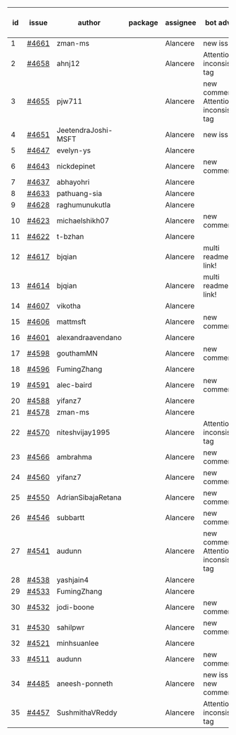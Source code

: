 | id | issue | author | package | assignee | bot advice | created date of issue | target release date | date from target |
| ------ | ------ | ------ | ------ | ------ | ------ | ------ | ------ | :-----: |
| 1 | [#4661](https://github.com/Azure/sdk-release-request/issues/4661) | zman-ms |  | Alancere | new issue. | 10-18 | 11-24 |  |
| 2 | [#4658](https://github.com/Azure/sdk-release-request/issues/4658) | ahnj12 |  | Alancere | Attention to inconsistent tag | 10-17 | 11-24 |  |
| 3 | [#4655](https://github.com/Azure/sdk-release-request/issues/4655) | pjw711 |  | Alancere | new comment. Attention to inconsistent tag | 10-13 | 11-24 |  |
| 4 | [#4651](https://github.com/Azure/sdk-release-request/issues/4651) | JeetendraJoshi-MSFT |  | Alancere | new issue. | 10-13 | 11-24 |  |
| 5 | [#4647](https://github.com/Azure/sdk-release-request/issues/4647) | evelyn-ys |  | Alancere |  | 10-13 | 10-27 |  |
| 6 | [#4643](https://github.com/Azure/sdk-release-request/issues/4643) | nickdepinet |  | Alancere | new comment. | 10-12 | 10-27 |  |
| 7 | [#4637](https://github.com/Azure/sdk-release-request/issues/4637) | abhayohri |  | Alancere |  | 10-12 | 10-27 |  |
| 8 | [#4633](https://github.com/Azure/sdk-release-request/issues/4633) | pathuang-sia |  | Alancere |  | 10-12 | 10-27 |  |
| 9 | [#4628](https://github.com/Azure/sdk-release-request/issues/4628) | raghumunukutla |  | Alancere |  | 10-12 | 10-27 |  |
| 10 | [#4623](https://github.com/Azure/sdk-release-request/issues/4623) | michaelshikh07 |  | Alancere | new comment. | 10-09 | 10-27 |  |
| 11 | [#4622](https://github.com/Azure/sdk-release-request/issues/4622) | t-bzhan |  | Alancere |  | 10-08 | 10-27 |  |
| 12 | [#4617](https://github.com/Azure/sdk-release-request/issues/4617) | bjqian |  | Alancere | multi readme link! | 10-07 | 10-27 |  |
| 13 | [#4614](https://github.com/Azure/sdk-release-request/issues/4614) | bjqian |  | Alancere | multi readme link! | 10-07 | 10-27 |  |
| 14 | [#4607](https://github.com/Azure/sdk-release-request/issues/4607) | vikotha |  | Alancere |  | 10-06 | 10-27 |  |
| 15 | [#4606](https://github.com/Azure/sdk-release-request/issues/4606) | mattmsft |  | Alancere | new comment. | 10-03 | 10-27 |  |
| 16 | [#4601](https://github.com/Azure/sdk-release-request/issues/4601) | alexandraavendano |  | Alancere |  | 10-02 | 10-27 |  |
| 17 | [#4598](https://github.com/Azure/sdk-release-request/issues/4598) | gouthamMN |  | Alancere | new comment. | 10-02 | 10-27 |  |
| 18 | [#4596](https://github.com/Azure/sdk-release-request/issues/4596) | FumingZhang |  | Alancere |  | 09-29 | 10-27 |  |
| 19 | [#4591](https://github.com/Azure/sdk-release-request/issues/4591) | alec-baird |  | Alancere | new comment. | 09-28 | 10-27 |  |
| 20 | [#4588](https://github.com/Azure/sdk-release-request/issues/4588) | yifanz7 |  | Alancere |  | 09-28 | 10-27 |  |
| 21 | [#4578](https://github.com/Azure/sdk-release-request/issues/4578) | zman-ms |  | Alancere |  | 09-26 | 10-27 |  |
| 22 | [#4570](https://github.com/Azure/sdk-release-request/issues/4570) | niteshvijay1995 |  | Alancere | Attention to inconsistent tag | 09-26 | 10-27 |  |
| 23 | [#4566](https://github.com/Azure/sdk-release-request/issues/4566) | ambrahma |  | Alancere | new comment. | 09-25 | 10-27 |  |
| 24 | [#4560](https://github.com/Azure/sdk-release-request/issues/4560) | yifanz7 |  | Alancere | new comment. | 09-25 | 10-27 |  |
| 25 | [#4550](https://github.com/Azure/sdk-release-request/issues/4550) | AdrianSibajaRetana |  | Alancere | new comment. | 09-22 | 10-27 |  |
| 26 | [#4546](https://github.com/Azure/sdk-release-request/issues/4546) | subbartt |  | Alancere | new comment. | 09-22 | 10-27 |  |
| 27 | [#4541](https://github.com/Azure/sdk-release-request/issues/4541) | audunn |  | Alancere | new comment. Attention to inconsistent tag | 09-21 | 10-27 |  |
| 28 | [#4538](https://github.com/Azure/sdk-release-request/issues/4538) | yashjain4 |  | Alancere |  | 09-21 | 10-27 |  |
| 29 | [#4533](https://github.com/Azure/sdk-release-request/issues/4533) | FumingZhang |  | Alancere |  | 09-21 | 10-27 |  |
| 30 | [#4532](https://github.com/Azure/sdk-release-request/issues/4532) | jodi-boone |  | Alancere | new comment. | 09-20 | 10-27 |  |
| 31 | [#4530](https://github.com/Azure/sdk-release-request/issues/4530) | sahilpwr |  | Alancere | new comment. | 09-20 | 10-27 |  |
| 32 | [#4521](https://github.com/Azure/sdk-release-request/issues/4521) | minhsuanlee |  | Alancere |  | 09-13 | 10-27 |  |
| 33 | [#4511](https://github.com/Azure/sdk-release-request/issues/4511) | audunn |  | Alancere | new comment. | 09-08 | 10-27 |  |
| 34 | [#4485](https://github.com/Azure/sdk-release-request/issues/4485) | aneesh-ponneth |  | Alancere | new issue. new comment. | 08-31 | 09-22 |  |
| 35 | [#4457](https://github.com/Azure/sdk-release-request/issues/4457) | SushmithaVReddy |  | Alancere | Attention to inconsistent tag | 08-23 | 09-22 |  |
